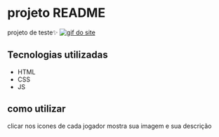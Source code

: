 # projeto README
projeto de teste✨
[<img src="./Animação.gif" alt="gif do site">](
    https://maltaz1.github.io/Meu-primeiro-projeto/
)

## Tecnologias utilizadas
- HTML
- CSS
- JS

## como utilizar

clicar nos icones de cada jogador mostra sua imagem e sua descrição